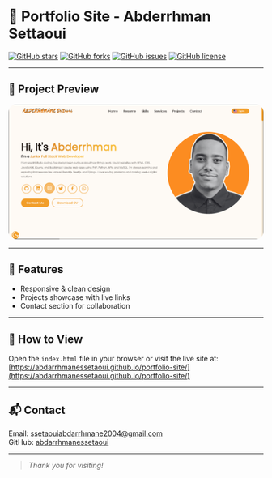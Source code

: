 # 🎨 Portfolio Site - Abderrhman Settaoui

[![GitHub stars](https://img.shields.io/github/stars/abdarrhmanessetaoui/portfolio-site?style=for-the-badge&logo=github)](https://github.com/abdarrhmanessetaoui/portfolio-site/stargazers)
[![GitHub forks](https://img.shields.io/github/forks/abdarrhmanessetaoui/portfolio-site?style=for-the-badge)](https://github.com/abdarrhmanessetaoui/portfolio-site/network)
[![GitHub issues](https://img.shields.io/github/issues/abdarrhmanessetaoui/portfolio-site?style=for-the-badge)](https://github.com/abdarrhmanessetaoui/portfolio-site/issues)
[![GitHub license](https://img.shields.io/github/license/abdarrhmanessetaoui/portfolio-site?style=for-the-badge)](https://github.com/abdarrhmanessetaoui/portfolio-site/blob/main/LICENSE)

---

## 🌟 Project Preview

<p align="center">
  <img src="preview.PNG" alt="Project Preview" width="600" style="border-radius: 15px;"/>
</p>

---

## 🚀 Features

- Responsive & clean design  
- Projects showcase with live links  
- Contact section for collaboration  

---

## 📂 How to View

Open the `index.html` file in your browser or visit the live site at:  
[https://abdarrhmanessetaoui.github.io/portfolio-site/](https://abdarrhmanessetaoui.github.io/portfolio-site/)

---

## 📬 Contact

Email: ssetaouiabdarrhmane2004@gmail.com  
GitHub: [abdarrhmanessetaoui](https://github.com/abdarrhmanessetaoui)

---

> _Thank you for visiting!_


